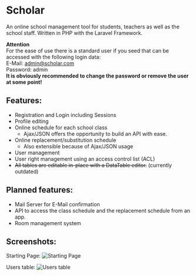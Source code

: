 # Scholar

An online school management tool for students, teachers as well as the school staff. Written in PHP with the Laravel Framework.

**Attention**\
For the ease of use there is a standard user if you seed that can be accessed with the following login data:\
E-Mail: admin@scholar.com\
Password: admin\
**It is obviously recommended to change the password or remove the user at some point!**

## Features:
* Registration and Login including Sessions
* Profile editing
* Online schedule for each school class
    * Ajax/JSON offers the opportunity to build an API with ease.
* Online replacement/substitution schedule
    * Also extensible because of Ajax/JSON usage
* User management
* User right management using an access control list (ACL)
* ~~All tables are editable in-place with a DataTable editor.~~ (currently outdated)

## Planned features:
* Mail Server for E-Mail confirmation
* API to access the class schedule and the replacement schedule from an app.
* Room management system

## Screenshots:

Starting Page:
![Starting Page](https://i.imgur.com/dMyp3GZ.jpg)

Users table:
![Users table](https://i.imgur.com/mqtmsYU.png)